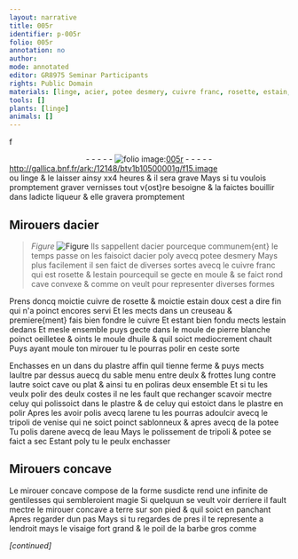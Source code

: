 ```yaml
---
layout: narrative
title: 005r
identifier: p-005r
folio: 005r
annotation: no
author:
mode: annotated
editor: GR8975 Seminar Participants
rights: Public Domain
materials: [linge, acier, potee desmery, cuivre franc, rosette, estain, cuivre de rosette, cuivre, pierre, blanche, huile, plastre, sable, arene, tripoli, de venise, sablonneux, potee, eau]
tools: []
plants: [linge]
animals: []
---
```


f<div class="folio" align="center">- - - - - <a href="http://gallica.bnf.fr/ark:/12148/btv1b10500001g/f15.image" target="_blank"><img src="https://cu-mkp.github.io/2017-workshop-edition/assets/photo-icon.png" alt="folio image: " style="display:inline-block; margin-bottom:-3px;"/>005r</a> - - - - - </div> http://gallica.bnf.fr/ark:/12148/btv1b10500001g/f15.image    
ou <span class="m"><span class="pa">linge</span></span> & le laisser ainsy xx4 heures & il sera grave Mays si tu voulois promptement graver vernisses tout v{ost}re besoigne & la faictes bouillir dans ladicte liqueur & elle gravera promptement
    

## Mirouers d<span class="m">acier</span>

 

> *Figure*
> <a href="+" target="_blank"><img src="https://cu-mkp.github.io/GR8975-edition/assets/photo-icon.png" alt="Figure" style="display:inline-block; margin-bottom:-3px;"/></a>
 Ils sappellent d<span class="m">acier</span> pourceque communem{ent} le temps passe on les faisoict d<span class="m">acier</span> poly avecq <span class="m">potee desmery</span> Mays plus facilement il sen faict de diverses sortes avecq le <span class="m">cuivre franc</span> qui est <span class="m">rosette</span> & l<span class="m">estain</span> pourcequil se gecte en moule & se faict rond cave convexe & comme on veult pour representer diverses formes
 
Prens doncq moictie <span class="m">cuivre de rosette</span> & moictie <span class="m">estain</span> doux cest a dire fin qui n'a poinct encores servi Et les mects dans un creuseau & premiere{ment} fais bien fondre le <span class="m">cuivre</span> Et estant bien fondu mects l<span class="m">estain</span> dedans Et mesle ensemble puys gecte dans le moule de <span class="m">pierre</span> <span class="m">blanche</span> poinct oeilletee & oints le moule d<span class="m">huile</span> & quil soict mediocrement chault Puys ayant moule ton mirouer tu le pourras polir en ceste sorte
 
Enchasses en un dans du <span class="m">plastre</span> affin quil tienne ferme & puys mects laultre par dessus auecq du <span class="m">sable</span> menu entre deulx & frottes lung contre lautre soict cave ou plat & ainsi tu en poliras deux ensemble Et si tu les veulx polir des deulx costes il ne les fault que rechanger scavoir mectre celuy qui polissoict dans le <span class="m">plastre</span> & de celuy qui estoict dans le <span class="m">plastre</span> en polir Apres les avoir polis avecq l<span class="m">arene</span> tu les pourras adoulcir avecq le <span class="m">tripoli</span> <span class="m">de venise</span> qui ne soict poinct <span class="m">sablonneux</span> & apres avecq de la <span class="m">potee</span> Tu polis d<span class="m">arene</span> avecq de l<span class="m">eau</span> Mays le polissement de <span class="m">tripoli</span> & <span class="m">potee</span> se faict a sec Estant poly tu le peulx enchasser
    

## Mirouers concave

 
Le mirouer concave compose de la forme susdicte rend une infinite de gentilesses qui sembleroient magie Si quelquun se veult voir derriere il fault mectre le mirouer concave a terre sur son pied & quil soict en panchant Apres regarder dun pas Mays si tu regardes de pres il te represente a lendroit mays le visaige fort grand & le poil de la barbe gros comme
 
*[continued]*
 